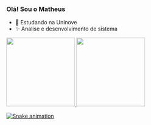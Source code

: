 ### Olá! Sou o Matheus

- 🌱 Estudando na Uninove 
- ✨ Analise e desenvolvimento de sistema 

<div>
  <a href="https://beacons.ai/mattheusmello27">
  <img height="180em" src="https://github-readme-stats.vercel.app/api?username=mattheusmello27&show_icons=true&theme=dark&include_all_commits=true&count_private=true"/>
  <img height="180em" src="https://github-readme-stats.vercel.app/api/top-langs/?username=mattheusmello27&layout=compact&langs_count=16&theme=dark"/>
</div>

![Snake animation](https://github.com/rafaballerini2/rafaballerini2/blob/output/github-contribution-grid-snake.svg)
